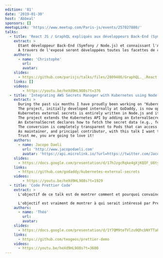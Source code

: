```yaml
---
edition: '81'
date: '2019-01-30'
host: 'Abbeal'
sponsors: []
meetupLink: 'https://www.meetup.com/Paris-js/events/257027880/'
talks:
  - title: 'React JS / GraphQL expliqués aux développeurs Back-End (Symfony, Node.js...)'
    extract: >
      Etant développeur Back-End (Symfony / Node.js) et connaissant l'API Rest, il s'agit de vous apporter des éclairages sur la librairie React JS et sur le langage de requêtes GraphQL.
      A travers de l'exposé seront développées toutes les facettes de ces outils.
    authors:
      - name: 'Christophe'
        url:
        avatar:
    slides:
      - https://github.com/parisjs/talks/files/2809486/GraphQL._.React.Js.Explique.aux.devs.backend.pdf
    links: []
    videos:
        - https://youtu.be/heXd9HL9O8s?t=376
  - title: 'Integrating AWS Secrets Manager with Kubernetes using Node.js'
    extract: >
      During the past six months I have proudly been working on "Kubernetes external secrets".
      The project, initially developed internally at GoDaddy, is now open source under MIT license on the company public Github.
      Kubernetes external secrets is entirely written in Node.js and it integrates external provides such as AWS Secrets Manager with Kubernetes for securely storing secrets.
      The project extends the Kubernetes API by adding an ExternalSecret object using Custom Resource Definition and a controller to implement the behavior of the object itself.
      An ExternalSecret declares how to fetch the secret data (e.g., fetch property foo from AWS Secrets Manager), while the controller converts all ExternalSecrets to Secrets.
      The conversion is completely transparent to Pods that can access Secrets normally (e.g., via a volume mount).
      As maintainer, and principal contributor, with this talk I want to present the project and run a demo that practically explains how the system works.
      Trust me, you are going to love it!
    authors:
      - name: Jacopo Daeli
        url: 'http://www.jacopodaeli.com'
        avatar: 'https://api.microlink.io/?url=https://twitter.com/JacopoDaeli&amps;embed=image.url'
    slides:
      - https://docs.google.com/presentation/d/17hJzgcRqke4gXjKQIF_U8tyR-ssBgi593ZqVKUBVB2M/edit#slide=id.g4e7fa82987_0_58
    links:
      - https://github.com/godaddy/kubernetes-external-secrets
    videos:
        - https://youtu.be/heXd9HL9O8s?t=1929
  - title: 'Code Prettier Code'
    extract: >
      L'objectif de ce talk est de montrer comment et pourquoi convaincre une équipe d'ajouter Prettier à ses projets js/ts dans le court terme. J'y démontre la valeur ajoutée de Prettier, et comment l'installer de bout en bout: comment l'ajouter au projet, l'intégrer aux linters existants, organiser la PR qui appliquera Prettier, merger facilement les branches des autres membres de l'équipe, et les meilleurs moyens de faire en sorte d'appliquer Prettier sur tous les changements futurs.

      L'objectif est vraiment de montrer à qui serait intéressé par Prettier, que la complexité de son ajout dans un projet, même gros, est assez réduite pour considérer de le faire sans trop attendre, et que sa valeur ajoutée en vaut le prix.
    authors:
      - name: 'Théo'
        url:
        avatar:
    slides:
      - https://docs.google.com/presentation/d/1Y7QM9teTVlzu9QhcbNYTTaPBkhUbeQOed0d25fo5cL8/edit?usp=sharing
    links:
      - https://github.com/teogeos/prettier-demo
    videos:
      - https://youtu.be/heXd9HL9O8s?t=3600
---
```

